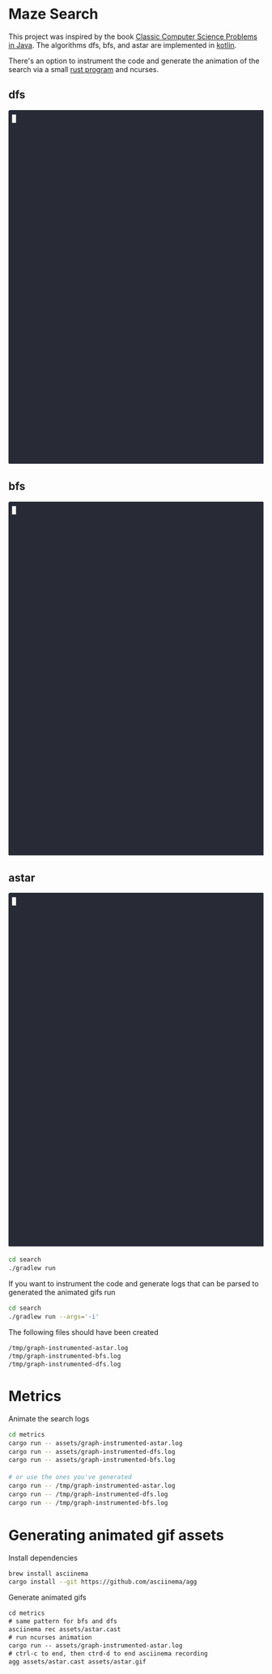 # Maze Search

This project was inspired by the book [Classic Computer Science Problems in Java](https://www.amazon.com/Classic-Computer-Science-Problems-Java/dp/1617297607/ref=sr_1_1). The algorithms dfs, bfs, and astar are implemented in [kotlin](search).

There's an option to instrument the code and generate the animation of the
search via a small [rust program](metrics) and ncurses.

## dfs
![dfs](metrics/assets/dfs.gif)

## bfs
![bfs](metrics/assets/bfs.gif)

## astar
![astar](metrics/assets/astar.gif)

```bash
cd search
./gradlew run
```

If you want to instrument the code and generate logs that can be parsed to
generated the animated gifs run

```bash
cd search
./gradlew run --args='-i'
```

The following files should have been created

```
/tmp/graph-instrumented-astar.log
/tmp/graph-instrumented-bfs.log
/tmp/graph-instrumented-dfs.log
```

# Metrics

Animate the search logs

```bash
cd metrics
cargo run -- assets/graph-instrumented-astar.log
cargo run -- assets/graph-instrumented-dfs.log
cargo run -- assets/graph-instrumented-bfs.log

# or use the ones you've generated
cargo run -- /tmp/graph-instrumented-astar.log
cargo run -- /tmp/graph-instrumented-dfs.log
cargo run -- /tmp/graph-instrumented-bfs.log
```

# Generating animated gif assets

Install dependencies

```bash
brew install asciinema
cargo install --git https://github.com/asciinema/agg
```

Generate animated gifs

```
cd metrics
# same pattern for bfs and dfs
asciinema rec assets/astar.cast
# run ncurses animation
cargo run -- assets/graph-instrumented-astar.log
# ctrl-c to end, then ctrd-d to end asciinema recording
agg assets/astar.cast assets/astar.gif
```
